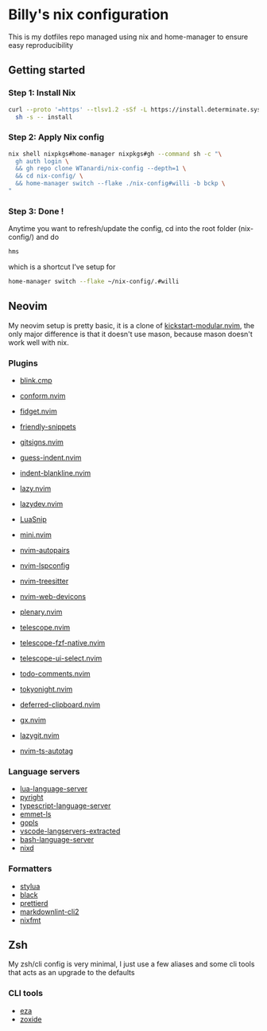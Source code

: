 # Billy's nix configuration

This is my dotfiles repo managed using nix and home-manager to ensure easy reproducibility

## Getting started

### Step 1: Install Nix

```sh
curl --proto '=https' --tlsv1.2 -sSf -L https://install.determinate.systems/nix | \
  sh -s -- install
```

### Step 2: Apply Nix config

```sh
nix shell nixpkgs#home-manager nixpkgs#gh --command sh -c "\
  gh auth login \
  && gh repo clone WTanardi/nix-config --depth=1 \
  && cd nix-config/ \
  && home-manager switch --flake ./nix-config#willi -b bckp \
"
```
### Step 3: Done !

Anytime you want to refresh/update the config, cd into the root folder (nix-config/) and do

```sh
hms
```

which is a shortcut I've setup for 

```sh
home-manager switch --flake ~/nix-config/.#willi
```

## Neovim

My neovim setup is pretty basic, it is a clone of [kickstart-modular.nvim](https://github.com/dam9000/kickstart-modular.nvim/tree/master/lua), the only major difference is that it doesn't use mason, because mason doesn't work well with nix.

### Plugins
- [blink.cmp](https://github.com/Saghen/blink.cmp)
- [conform.nvim](https://github.com/stevearc/conform.nvim) 
- [fidget.nvim](https://github.com/j-hui/fidget.nvim) 
- [friendly-snippets](https://github.com/rafamadriz/friendly-snippets)
- [gitsigns.nvim](https://github.com/lewis6991/gitsigns.nvim)
- [guess-indent.nvim](https://github.com/NMAC427/guess-indent.nvim)
- [indent-blankline.nvim](https://github.com/lukas-reineke/indent-blankline.nvim)
- [lazy.nvim](https://github.com/folke/lazy.nvim) 
- [lazydev.nvim](https://github.com/folke/lazydev.nvim)
- [LuaSnip](https://github.com/L3MON4D3/LuaSnip)
- [mini.nvim](https://github.com/echasnovski/mini.nvim)
- [nvim-autopairs](https://github.com/windwp/nvim-autopairs)
- [nvim-lspconfig](https://github.com/neovim/nvim-lspconfig)
- [nvim-treesitter](https://github.com/nvim-treesitter/nvim-treesitter)
- [nvim-web-devicons](https://github.com/nvim-tree/nvim-web-devicons)
- [plenary.nvim](https://github.com/nvim-lua/plenary.nvim)
- [telescope.nvim](https://github.com/nvim-telescope/telescope.nvim) 
- [telescope-fzf-native.nvim](https://github.com/nvim-telescope/telescope-fzf-native.nvim) 
- [telescope-ui-select.nvim](https://github.com/nvim-telescope/telescope-ui-select.nvim)
- [todo-comments.nvim](https://github.com/folke/todo-comments.nvim)
- [tokyonight.nvim](https://github.com/folke/tokyonight.nvim)

- [deferred-clipboard.nvim](https://github.com/EtiamNullam/deferred-clipboard.nvim)
- [gx.nvim](https://github.com/chrishrb/gx.nvim)
- [lazygit.nvim](https://github.com/kdheepak/lazygit.nvim)
- [nvim-ts-autotag](https://github.com/windwp/nvim-ts-autotag)

### Language servers
- [lua-language-server](https://github.com/LuaLS/lua-language-server)
- [pyright](https://github.com/microsoft/pyright)
- [typescript-language-server](https://github.com/typescript-language-server/typescript-language-server)
- [emmet-ls](https://github.com/aca/emmet-ls)
- [gopls](https://github.com/golang/tools/tree/master/gopls)
- [vscode-langservers-extracted](https://github.com/hrsh7th/vscode-langservers-extracted)
- [bash-language-server](https://github.com/bash-lsp/bash-language-server)
- [nixd](https://github.com/nix-community/nixd)

### Formatters
- [stylua](https://github.com/JohnnyMorganz/StyLua)
- [black](https://github.com/psf/black)
- [prettierd](https://github.com/fsouza/prettierd)
- [markdownlint-cli2](https://github.com/DavidAnson/markdownlint-cli2)
- [nixfmt](https://github.com/NixOS/nixfmt)

## Zsh
My zsh/cli config is very minimal, I just use a few aliases and some cli tools that acts as an upgrade to the defaults

### CLI tools
- [eza](https://github.com/eza-community/eza)
- [zoxide](https://github.com/ajeetdsouza/zoxide)
